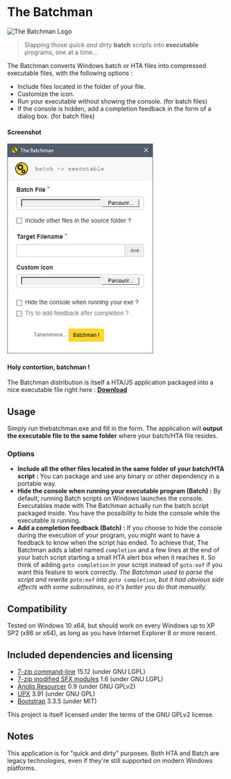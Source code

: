 # The Batchman 
<img src="thebatchman_icon.ico" alt="The Batchman Logo" width="64">

> Slapping those *quick and dirty* **batch** scripts into **executable** programs, one at a time...

The Batchman converts Windows batch or HTA files into compressed executable files, with the following options :

+ Include files located in the folder of your file.
+ Customize the icon.
+ Run your executable without showing the console. (for batch files)
+ If the console is hidden, add a completion feedback in the form of a dialog box. (for batch files)

#### Screenshot
![The Batchman Screenshot](screenshot.png)

#### Holy contortion, batchman !
The Batchman distribution is itself a HTA/JS application packaged into a nice executable file right here :
**[Download](https://github.com/jeremyben/thebatchman/releases/download/v1.3/TheBatchman.x86.zip)**

## Usage
Simply run thebatchman.exe and fill in the form.
The application will **output the executable file to the same folder** where your batch/HTA file resides.

### Options
+ **Include all the other files located in the same folder of your batch/HTA script :**
You can package and use any binary or other dependency in a portable way.
+ **Hide the console when running your executable program (Batch) :**
By default, running Batch scripts on Windows launches the console. Executables made with The Batchman actually run the batch script packaged inside. You have the possibility to hide the console while the executable is running.
+ **Add a completion feedback (Batch) :**
If you choose to hide the console during the execution of your program, you might want to have a feedback to know when the script has ended.
To achieve that, The Batchman adds a label named `completion` and a few lines at the end of your batch script starting a small HTA alert box when it reaches it.
So think of adding `goto completion` in your script instead of `goto:eof` if you want this feature to work correctly.
*The Batchman used to parse the script and rewrite `goto:eof` into `goto completion`, but it had obvious side effects with some subroutines, so it's better you do that manually.*

## Compatibility
Tested on Windows 10 x64, but should work on every Windows up to XP SP2 (x86 or x64), as long as you have Internet Explorer 8 or more recent.

## Included dependencies and licensing
+ [7-zip command-line](http://www.7-zip.org/) 15.12 (under GNU LGPL)
+ [7-zip modified SFX modules](http://7zsfx.info/en/) 1.6 (under GNU LGPL)
+ [Anolis Resourcer](http://anolis.codeplex.com/) 0.9 (under GNU GPLv2)
+ [UPX](http://upx.sourceforge.net/) 3.91 (under GNU GPL)
+ [Bootstrap](http://getbootstrap.com/) 3.3.5 (under MIT)

This project is itself licensed under the terms of the GNU GPLv2 license.

## Notes
This application is for "quick and dirty" purposes. Both HTA and Batch are legacy technologies, even if they're still supported on modern Windows platforms.
